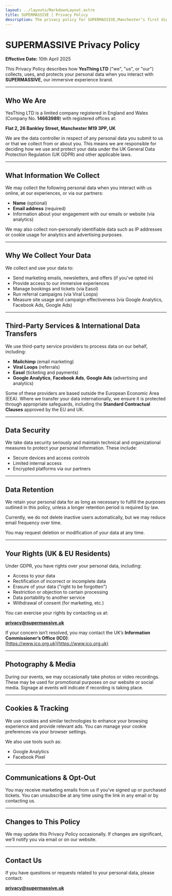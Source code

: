 ```yaml
---
layout: ../layouts/MarkdownLayout.astro
title: SUPERMASSIVE | Privacy Policy
description: The privacy policy for SUPERMASSIVE,Manchester’s first digital playground—an interactive rooftop experience of light, sound, and play. Limited run at Depot Mayfield.
---
```


# SUPERMASSIVE Privacy Policy

**Effective Date:** 10th April 2025

This Privacy Policy describes how **YesThing LTD** ("we", "us", or "our") collects, uses, and protects your personal data when you interact with **SUPERMASSIVE**, our immersive experience brand.

---

## Who We Are

YesThing LTD is a limited company registered in England and Wales (Company No. **14663989**) with registered offices at:

**Flat 2, 26 Bankley Street, Manchester M19 3PP, UK**

We are the data controller in respect of any personal data you submit to us or that we collect from or about you. This means we are responsible for deciding how we use and protect your data under the UK General Data Protection Regulation (UK GDPR) and other applicable laws.

---

## What Information We Collect

We may collect the following personal data when you interact with us online, at our experiences, or via our partners:

- **Name** (optional)  
- **Email address** (required)  
- Information about your engagement with our emails or website (via analytics)

We may also collect non-personally identifiable data such as IP addresses or cookie usage for analytics and advertising purposes.

---

## Why We Collect Your Data

We collect and use your data to:

- Send marketing emails, newsletters, and offers (if you've opted in)  
- Provide access to our immersive experiences  
- Manage bookings and tickets (via Easol)  
- Run referral campaigns (via Viral Loops)  
- Measure site usage and campaign effectiveness (via Google Analytics, Facebook Ads, Google Ads)

---

## Third-Party Services & International Data Transfers

We use third-party service providers to process data on our behalf, including:

- **Mailchimp** (email marketing)  
- **Viral Loops** (referrals)  
- **Easol** (ticketing and payments)  
- **Google Analytics**, **Facebook Ads**, **Google Ads** (advertising and analytics)

Some of these providers are based outside the European Economic Area (EEA). Where we transfer your data internationally, we ensure it is protected through appropriate safeguards, including the **Standard Contractual Clauses** approved by the EU and UK.

---

## Data Security

We take data security seriously and maintain technical and organizational measures to protect your personal information. These include:

- Secure devices and access controls  
- Limited internal access  
- Encrypted platforms via our partners

---

## Data Retention

We retain your personal data for as long as necessary to fulfill the purposes outlined in this policy, unless a longer retention period is required by law.

Currently, we do not delete inactive users automatically, but we may reduce email frequency over time.

You may request deletion or modification of your data at any time.

---

## Your Rights (UK & EU Residents)

Under GDPR, you have rights over your personal data, including:

- Access to your data  
- Rectification of incorrect or incomplete data  
- Erasure of your data ("right to be forgotten")  
- Restriction or objection to certain processing  
- Data portability to another service  
- Withdrawal of consent (for marketing, etc.)

You can exercise your rights by contacting us at:

**privacy@supermassive.uk**

If your concern isn’t resolved, you may contact the UK’s **Information Commissioner’s Office (ICO)**:  
[https://www.ico.org.uk](https://www.ico.org.uk)

---

## Photography & Media

During our events, we may occasionally take photos or video recordings. These may be used for promotional purposes on our website or social media. Signage at events will indicate if recording is taking place.

---

## Cookies & Tracking

We use cookies and similar technologies to enhance your browsing experience and provide relevant ads. You can manage your cookie preferences via your browser settings.

We also use tools such as:

- Google Analytics  
- Facebook Pixel

---

## Communications & Opt-Out

You may receive marketing emails from us if you’ve signed up or purchased tickets. You can unsubscribe at any time using the link in any email or by contacting us.

---

## Changes to This Policy

We may update this Privacy Policy occasionally. If changes are significant, we’ll notify you via email or on our website.

---

## Contact Us

If you have questions or requests related to your personal data, please contact:

**privacy@supermassive.uk**
